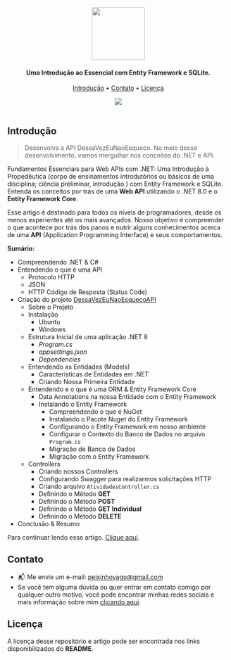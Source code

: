 <div align="center">
      <a href="https://dev.to/yagopeixinho/hello-world-mas-em-uma-web-api-com-net-8-1jp6-temp-slug-4672107?preview=3ae07a93613da5d714c9d72db668e34b0b94a669c130e8eb031de5e38e748d7e33a79771266fb7bca7ba2221ff0c653e792ff4fa43c2215645562425" target="_blank"><img src="https://upload.wikimedia.org/wikipedia/commons/thumb/7/7d/Microsoft_.NET_logo.svg/240px-Microsoft_.NET_logo.svg.png" align="center" width="120px"/></a>
</div>

<h4 align="center">Uma Introdução ao Essencial com Entity Framework e SQLite.</h4>

<p align="center">
  <a href="#introdução">Introdução</a> •
  <a href="#contato">Contato</a> •
  <a href="#licença">Licença</a>
</p>

<div align="center">
  <a href="https://dev.to/yagopeixinho/hello-world-mas-em-uma-web-api-com-net-8-1jp6-temp-slug-4672107?preview=3ae07a93613da5d714c9d72db668e34b0b94a669c130e8eb031de5e38e748d7e33a79771266fb7bca7ba2221ff0c653e792ff4fa43c2215645562425" target="_blank"><img src="https://media.dev.to/cdn-cgi/image/width=1000,height=420,fit=cover,gravity=auto,format=auto/https%3A%2F%2Fdev-to-uploads.s3.amazonaws.com%2Fuploads%2Farticles%2Fufh5p50tk0eqi5y4rv4n.png"></a>
</div>

<br>

## Introdução
> Desenvolva a API DessaVezEuNaoEsqueco. No meio desse desenvolvimento, vamos mergulhar nos conceitos do .NET e API.

Fundamentos Essenciais para Web APIs com .NET: Uma Introdução à Propedêutica (corpo de ensinamentos introdutórios ou básicos de uma disciplina; ciência preliminar, introdução.) com Entity Framework e SQLite. Entenda os conceitos por trás de uma **Web API** utilizando o .NET 8.0 e o **Entity Framework Core**.

Esse artigo é destinado para todos os níveis de programadores, desde os menos experientes até os mais avançados. Nosso objetivo é compreender o que acontece por trás dos panos e nutrir alguns conhecimentos acerca de uma **API** (Application Programming Interface) e seus comportamentos.

**Sumário:**
- Compreendendo .NET & C#
- Entendendo o que é uma API
  - Protocolo HTTP
  - JSON 
  - HTTP Código de Resposta (Status Code)
- Criação do projeto [DessaVezEuNaoEsquecoAPI](https://github.com/yagopeixinho/DessaVezEuNaoEsquecoAPI)
  - Sobre o Projeto
  - Instalação
     - Ubuntu
     - Windows
  - Estrutura Inicial de uma aplicação .NET 8
     - _Program.cs_
     - _appsettings.json_
     - _Dependencies_
  - Entendendo as Entidades (Models)
     - Características de Entidades em .NET
     - Criando Nossa Primeira Entidade
  - Entendendo e o que é uma ORM & Entity Framework Core
     - Data Annotations na nossa Entidade com o Entity Framework
     - Instalando o Entity Framework
        - Compreendendo o que é NuGet
        - Instalando o Pacote Nuget do Entity Framework
        - Configurando o Entity Framework em nosso ambiente
        - Configurar o Contexto do Banco de Dados no arquivo `Program.cs`
        - Migração de Banco de Dados
        - Migração com o Entity Framework
  - Controllers
     - Criando nossos Controllers
     - Configurando Swagger para realizarmos solicitações HTTP
     - Criando arquivo `AtividadesController.cs`
     - Definindo o Método **GET**
     - Definindo o Método **POST**
     - Definindo o Método **GET Individual**
     - Definindo o Método **DELETE**
- Conclusão & Resumo


Para continuar lendo esse artigo. [Clique aqui](https://dev.to/yagopeixinho/hello-world-mas-em-uma-web-api-com-net-8-1jp6-temp-slug-4672107?preview=3ae07a93613da5d714c9d72db668e34b0b94a669c130e8eb031de5e38e748d7e33a79771266fb7bca7ba2221ff0c653e792ff4fa43c2215645562425).

## Contato
- 📬 Me envie um e-mail: peixinhoyago@gmail.com
- Se você tem alguma dúvida ou quer entrar em contato comigo por qualquer outro motivo, você pode encontrar minhas redes sociais e mais informação sobre mim [clicando aqui](https://bento.me/yagopeixinho).
  
## Licença
A licença desse repositório e artigo pode ser encontrada nos links disponibilizados do **README**.

